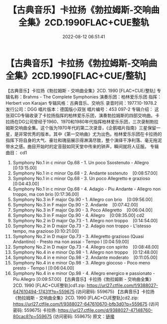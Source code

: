 ﻿---
title: 【古典音乐】卡拉扬《勃拉姆斯-交响曲全集》2CD.1990FLAC+CUE整轨
date: 2022-08-12 06:51:41
categories: 古典音乐、新世纪、纯音雅乐
tags: 纯音雅乐
---
# 【古典音乐】卡拉扬《勃拉姆斯-交响曲全集》2CD.1990[FLAC+CUE/整轨]

【古典音乐】卡拉扬《勃拉姆斯 - 交响曲全集》2CD. 1990 [FLAC+CUE/整轨]
专辑名称：Brahms - The Complete Symphonies
演奏乐团：柏林爱乐乐团
指挥：Herbert von Karajan
专辑风格：古典音乐、交响乐
录音时间：1977.10-1978.2
发行公司：DGG
唱片版本：德国版小双张
唱片编号：453 097-2
专辑介绍：
这张双CD专辑收录了卡拉扬指挥的柏林爱乐乐团，演奏勃拉姆斯的四部交响曲。卡拉扬在DG公司曾经于1960、1970和1980年代指挥柏林爱乐乐团，三次录制勃拉姆斯交响曲全集。这个版为1970年代的第二次录音，《企鹅唱片指南》三星保留一星，是非常优秀的版本。其中《第一交响曲》尤为出色。柏林爱乐乐团在卡拉扬的指挥下将自身的大气、豪壮和瑰丽展示得淋漓尽致，整个演绎干净利落、毫无拖泥带水之感。曲目开始时的定音鼓如同天堂中传来的钟声，瞬间就将人征服。
专辑曲目：
cd1
01. Symphony No.1 in c minor Op.68 - 1. Un poco Ssostenuto -
Allegro    [0:13:15.00]
02. Symphony No.1 in c minor Op.68 - 2. Andante
sostenuto    [0:08:57.00]
03. Symphony No.1 in c minor Op.68 - 3. Un poco Allegretto e
grazioso    [0:04:43.00]
04. Symphony No.1 in c minor Op.68 - 4. Adagio - Piu Andante -
Allegro non troppo, ma con brio
[0:17:36.00]
05. Symphony No.3 in F major Op.90 - 1. Allegro con
brio    [0:09:56.00]
06. Symphony No.3 in F major Op.90 - 2.
Andante    [0:07:42.00]
07. Symphony No.3 in F major Op.90 - 3. Poco
Allegretto    [0:06:04.00]
08. Symphony No.3 in F major Op.90 - 4.
Allegro    [0:08:35.00]
cd2
01. Symphony No.2 in D major Op.73 - 1. Allegro non
troppo    [0:14:54.00]
02. Symphony No.2 in D major Op.73 - 2. Adagio non troppo -
L'istesso tempo, ma grazioso
[0:10:21.00]
03. Symphony No.2 in D major Op.73 - 3. Allegretto grazioso
(Quasi Andantino) - Presto ma non assai - Tempo I
[0:04:59.00]
04. Symphony No.2 in D major Op.73 - 4. Allegro con
spirito    [0:08:48.00]
05. Symphony No.4 in e minor Op.98 - 1. Allegro non
troppo    [0:12:48.00]
06. Symphony No.4 in e minor Op.98 - 2. Andante
moderato    [0:11:05.00]
07. Symphony No.4 in e minor Op.98 - 3. Allegro giocoso - Poco
meno presto - Tempo I
[0:06:04.00]
08. Symphony No.4 in e minor Op.98 - 4. Allegro energico e
passionato - Piu Allegro
[0:09:57.00]
【古典音乐】卡拉扬《勃拉姆斯 - 交响曲全集》2CD. 1990 [FLAC+CUE整轨]cd1.zip: https://url27.ctfile.com/f/9388027-647610494-17431f?p=559675
(访问密码: 559675)
【古典音乐】卡拉扬《勃拉姆斯 - 交响曲全集》2CD. 1990 [FLAC+CUE整轨]cd2.zip: https://url27.ctfile.com/f/9388027-647610670-bfb3d0?p=559675
(访问密码: 559675)
卡拉扬: https://url27.ctfile.com/d/9388027-47148760-80cac8?p=559675
(访问密码: 559675)
原文：[链接](https://blog.sina.com.cn/s/blog_1647c7e7601030ytl.html)